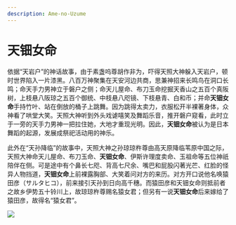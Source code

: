 ```yaml
---
description: Ame-no-Uzume
---
```


# 天钿女命

依据“天岩户”的神话故事，由于素盏呜尊胡作非为，吓得天照大神躲入天岩户，顿时世界陷入一片漆黑。八百万神聚集在天安河边共商，思兼神招来长鸣鸟在洞口长鸣；命天手力男神立于磐户之侧；命天儿屋命、布刀玉命挖掘天香山之五百个真阪树，上枝悬八阪琼之五百个御统、中枝悬八咫镜、下枝悬青、白和币；并命**天钿女命**手持竹叶、站在倒放的桶子上跳舞。因为跳得太卖力，衣服松开半裸著身体，众神看了哄堂大笑。天照大神听到外头戏谑嘻笑及舞蹈乐音，推开磐户窥看，此时立于一旁的天手力男神一把拉住她，大地才重现光明。因此，**天钿女命**被认为是日本舞蹈的起源，发展成祭祀活动用的神乐。  


此外在“天孙降临”的故事中，天照大神之孙琼琼杵尊由高天原降临苇原中国之际，天照大神命天儿屋命、布刀玉命、**天钿女命**、伊斯许理度卖命、玉祖命等五位神祇陪伴在侧。可是途中有个鼻长七咫、背高七尺余、嘴巴和屁股闪著光芒、红脸的怪异人物挡道，**天钿女命**上前裸露胸部、大笑着问对方的来历。对方开口说他名唤猿田彦（サルタヒコ），前来接引天孙到日向高千穗。而猿田彦和天钿女命则抵前者之故乡伊势五十铃川上，故琼琼杵尊赐名猿女君；但另有一说**天钿女命**后来嫁给了猿田彦，故得名“猿女君”。

![](https://pic1.zhimg.com/80/v2-735dd250a7f2f0984862a9539ba8278c_720w.jpg)

